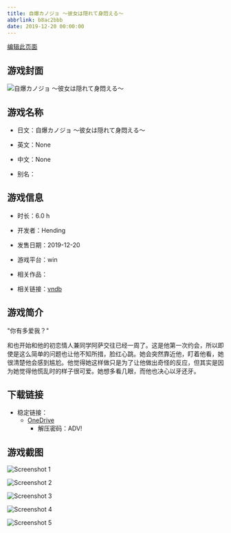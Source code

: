 ```yaml
---
title: 自爆カノジョ ～彼女は隠れて身悶える～
abbrlink: b8ac2bbb
date: 2019-12-20 00:00:00
---
```

[编辑此页面](https://github.com/ACG-3/ADV3-source/blob/main/source/_posts/games/%E8%87%AA%E7%88%86%E3%82%AB%E3%83%8E%E3%82%B8%E3%83%A7%20%EF%BD%9E%E5%BD%BC%E5%A5%B3%E3%81%AF%E9%9A%A0%E3%82%8C%E3%81%A6%E8%BA%AB%E6%82%B6%E3%81%88%E3%82%8B%EF%BD%9E.md)

## 游戏封面

![自爆カノジョ ～彼女は隠れて身悶える～](https://pan.timero.xyz/onedrive/img_lib_001/%E8%87%AA%E7%88%86%E3%82%AB%E3%83%8E%E3%82%B8%E3%83%A7%20%EF%BD%9E%E5%BD%BC%E5%A5%B3%E3%81%AF%E9%9A%A0%E3%82%8C%E3%81%A6%E8%BA%AB%E6%82%B6%E3%81%88%E3%82%8B%EF%BD%9E_cover.avif)


## 游戏名称

- 日文：自爆カノジョ ～彼女は隠れて身悶える～
- 英文：None
- 中文：None

- 别名：


## 游戏信息

- 时长：6.0 h
- 开发者：Hending
- 发售日期：2019-12-20
- 游戏平台：win
- 相关作品：

- 相关链接：[vndb](https://vndb.org/v26783)


## 游戏简介

"你有多爱我？"

和也开始和他的初恋情人兼同学阿萨交往已经一周了。这是他第一次约会，所以即使是这么简单的问题也让他不知所措，脸红心跳。她会突然靠近他，盯着他看，她很清楚他会感到尴尬。他觉得她这样做只是为了让他做出奇怪的反应，但其实是因为她觉得他慌乱时的样子很可爱。她想多看几眼，而他也决心以牙还牙。




## 下载链接

- 稳定链接：
    - [OneDrive](https://pan.timero.xyz/onedrive/adv_lib_001/%E8%87%AA%E7%88%86%E3%82%AB%E3%83%8E%E3%82%B8%E3%83%A7%20%EF%BD%9E%E5%BD%BC%E5%A5%B3%E3%81%AF%E9%9A%A0%E3%82%8C%E3%81%A6%E8%BA%AB%E6%82%B6%E3%81%88%E3%82%8B%EF%BD%9E)
        - 解压密码：ADV!



## 游戏截图


![Screenshot 1](https://pan.timero.xyz/onedrive/img_lib_001/%E8%87%AA%E7%88%86%E3%82%AB%E3%83%8E%E3%82%B8%E3%83%A7%20%EF%BD%9E%E5%BD%BC%E5%A5%B3%E3%81%AF%E9%9A%A0%E3%82%8C%E3%81%A6%E8%BA%AB%E6%82%B6%E3%81%88%E3%82%8B%EF%BD%9E_Screenshot_1.avif)

![Screenshot 2](https://pan.timero.xyz/onedrive/img_lib_001/%E8%87%AA%E7%88%86%E3%82%AB%E3%83%8E%E3%82%B8%E3%83%A7%20%EF%BD%9E%E5%BD%BC%E5%A5%B3%E3%81%AF%E9%9A%A0%E3%82%8C%E3%81%A6%E8%BA%AB%E6%82%B6%E3%81%88%E3%82%8B%EF%BD%9E_Screenshot_2.avif)

![Screenshot 3](https://pan.timero.xyz/onedrive/img_lib_001/%E8%87%AA%E7%88%86%E3%82%AB%E3%83%8E%E3%82%B8%E3%83%A7%20%EF%BD%9E%E5%BD%BC%E5%A5%B3%E3%81%AF%E9%9A%A0%E3%82%8C%E3%81%A6%E8%BA%AB%E6%82%B6%E3%81%88%E3%82%8B%EF%BD%9E_Screenshot_3.avif)

![Screenshot 4](https://pan.timero.xyz/onedrive/img_lib_001/%E8%87%AA%E7%88%86%E3%82%AB%E3%83%8E%E3%82%B8%E3%83%A7%20%EF%BD%9E%E5%BD%BC%E5%A5%B3%E3%81%AF%E9%9A%A0%E3%82%8C%E3%81%A6%E8%BA%AB%E6%82%B6%E3%81%88%E3%82%8B%EF%BD%9E_Screenshot_4.avif)

![Screenshot 5](https://pan.timero.xyz/onedrive/img_lib_001/%E8%87%AA%E7%88%86%E3%82%AB%E3%83%8E%E3%82%B8%E3%83%A7%20%EF%BD%9E%E5%BD%BC%E5%A5%B3%E3%81%AF%E9%9A%A0%E3%82%8C%E3%81%A6%E8%BA%AB%E6%82%B6%E3%81%88%E3%82%8B%EF%BD%9E_Screenshot_5.avif)

